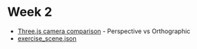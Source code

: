 # Week 2

- [Three.js camera comparison](https://github.com/jooohyunpark/threejs-camera-comparison) - Perspective vs Orthographic
- [exercise_scene.json](https://github.com/jooohyunpark/itp-canvas-for-coders/blob/main/week2/exercise_scene.json)

